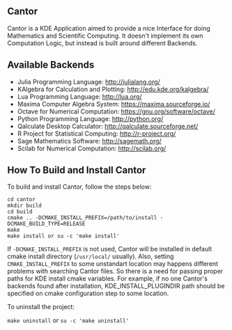## Cantor

Cantor is a KDE Application aimed to provide a nice Interface
for doing Mathematics and Scientific Computing. It doesn't implement
its own Computation Logic, but instead is built around different
Backends.

## Available Backends

- Julia Programming Language: http://julialang.org/
- KAlgebra for Calculation and Plotting: http://edu.kde.org/kalgebra/
- Lua Programming Language: http://lua.org/
- Maxima Computer Algebra System: https://maxima.sourceforge.io/
- Octave for Numerical Computation: https://gnu.org/software/octave/
- Python Programming Language: http://python.org/
- Qalculate Desktop Calculator: http://qalculate.sourceforge.net/
- R Project for Statistical Computing: http://r-project.org/
- Sage Mathematics Software: http://sagemath.org/
- Scilab for Numerical Computation: http://scilab.org/

## How To Build and Install Cantor

To build and install Cantor, follow the steps below:

```
cd cantor
mkdir build
cd build
cmake .. -DCMAKE_INSTALL_PREFIX=/path/to/install -DCMAKE_BUILD_TYPE=RELEASE
make
make install or su -c 'make install'
```

If `-DCMAKE_INSTALL_PREFIX` is not used, Cantor will be installed in
default cmake install directory (`/usr/local/` usually).
Also, setting `CMAKE_INSTALL_PREFIX` to some unstandart location may happens different problems
with searching Cantor files. So there is a need for passing proper paths for KDE install cmake variables.
For example, if no one Cantor's backends found after installation, KDE_INSTALL_PLUGINDIR path should
be specified on cmake configuration step to some location.

To uninstall the project:

`make uninstall` or `su -c 'make uninstall'`
